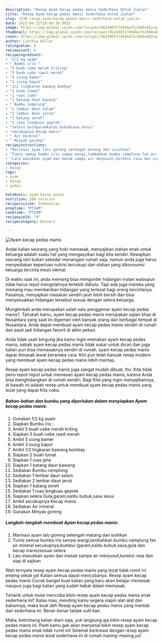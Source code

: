 ```yaml
---
description: "Resep Ayam kecap pedas manis Sederhana Untuk Jualan"
title: "Resep Ayam kecap pedas manis Sederhana Untuk Jualan"
slug: 1238-resep-ayam-kecap-pedas-manis-sederhana-untuk-jualan
date: 2021-04-22T19:49:39.093Z
image: https://img-global.cpcdn.com/recipes/9b2496f27494ba75/680x482cq70/ayam-kecap-pedas-manis-foto-resep-utama.jpg
thumbnail: https://img-global.cpcdn.com/recipes/9b2496f27494ba75/680x482cq70/ayam-kecap-pedas-manis-foto-resep-utama.jpg
cover: https://img-global.cpcdn.com/recipes/9b2496f27494ba75/680x482cq70/ayam-kecap-pedas-manis-foto-resep-utama.jpg
author: Cynthia Keller
ratingvalue: 4
reviewcount: 6
recipeingredient:
- "1/2 kg ayam"
- " Bumbu iris "
- "5 buah cabe merah kriting"
- "5 buah cebe rawit merah"
- "5 siung bamer"
- "3 siung baput"
- "1/2 lingkaran bawang bombay"
- "2 buah tomat"
- "1 ruas jahe"
- "1 batang daun bawang"
- " Bumbu cemplung"
- "1 lembar daun salam"
- "2 lembar daun jeruk"
- "1 batang sereh"
- "1 ruas lengkuas geprek"
- "selera Gulagaramkaldu bubuksasa sesui"
- "secukupnya Kecap manis"
- " Air mineral"
- " Minyak goreng"
recipeinstructions:
- "Marinasi ayam lalu goreng setengah matang dan sisihkan"
- "Tumis semua bumbu iris sampe wangi,tambahkan bumbu cemplung fan air mineral secukupnya,bumbui (garam,kaldu bubuk,sasa,gula dan kecap manis)sesuai selera"
- "Lalu masukkan ayam dan masak sampe air menyusut,koreksi rasa dan siap di sajikan"
categories:
- Resep
tags:
- ayam
- kecap
- pedas

katakunci: ayam kecap pedas 
nutrition: 260 calories
recipecuisine: Indonesian
preptime: "PT34M"
cooktime: "PT32M"
recipeyield: "4"
recipecategory: Dessert

---
```



![Ayam kecap pedas manis](https://img-global.cpcdn.com/recipes/9b2496f27494ba75/680x482cq70/ayam-kecap-pedas-manis-foto-resep-utama.jpg)

Andai kalian seorang yang hobi memasak, menyajikan olahan enak untuk keluarga adalah suatu hal yang mengasyikan bagi kita sendiri. Kewajiban seorang istri bukan sekedar menangani rumah saja, namun anda juga harus menyediakan keperluan nutrisi tercukupi dan olahan yang dikonsumsi keluarga tercinta mesti nikmat.

Di waktu  saat ini, anda memang bisa mengorder hidangan instan walaupun tidak harus repot mengolahnya terlebih dahulu. Tapi ada juga mereka yang memang mau memberikan hidangan yang terlezat bagi orang tercintanya. Pasalnya, menyajikan masakan sendiri jauh lebih bersih dan bisa menyesuaikan hidangan tersebut sesuai dengan selera keluarga. 



Mungkinkah anda merupakan salah satu penggemar ayam kecap pedas manis?. Tahukah kamu, ayam kecap pedas manis merupakan sajian khas di Nusantara yang saat ini digemari oleh banyak orang dari berbagai tempat di Nusantara. Anda dapat membuat ayam kecap pedas manis sendiri di rumah dan pasti jadi hidangan favorit di akhir pekan.

Anda tidak usah bingung jika kamu ingin memakan ayam kecap pedas manis, sebab ayam kecap pedas manis tidak sukar untuk dicari dan juga kalian pun bisa memasaknya sendiri di rumah. ayam kecap pedas manis dapat dimasak lewat beraneka cara. Kini pun telah banyak resep modern yang membuat ayam kecap pedas manis lebih mantap.

Resep ayam kecap pedas manis juga sangat mudah dibuat, lho. Kita tidak perlu repot-repot untuk memesan ayam kecap pedas manis, karena Anda bisa menghidangkan di rumah sendiri. Bagi Kita yang ingin menyajikannya, di bawah ini adalah resep untuk membuat ayam kecap pedas manis yang lezat yang dapat Kita coba.

<!--inarticleads1-->

##### Bahan-bahan dan bumbu yang diperlukan dalam menyiapkan Ayam kecap pedas manis:

1. Gunakan 1/2 kg ayam
1. Siapkan  Bumbu iris :
1. Ambil 5 buah cabe merah kriting
1. Siapkan 5 buah cebe rawit merah
1. Ambil 5 siung bamer
1. Ambil 3 siung baput
1. Ambil 1/2 lingkaran bawang bombay
1. Siapkan 2 buah tomat
1. Siapkan 1 ruas jahe
1. Siapkan 1 batang daun bawang
1. Sediakan  Bumbu cemplung:
1. Sediakan 1 lembar daun salam
1. Sediakan 2 lembar daun jeruk
1. Siapkan 1 batang sereh
1. Sediakan 1 ruas lengkuas geprek
1. Siapkan selera Gula,garam,kaldu bubuk,sasa sesui
1. Ambil secukupnya Kecap manis
1. Sediakan  Air mineral
1. Gunakan  Minyak goreng




<!--inarticleads2-->

##### Langkah-langkah membuat Ayam kecap pedas manis:

1. Marinasi ayam lalu goreng setengah matang dan sisihkan
1. Tumis semua bumbu iris sampe wangi,tambahkan bumbu cemplung fan air mineral secukupnya,bumbui (garam,kaldu bubuk,sasa,gula dan kecap manis)sesuai selera
1. Lalu masukkan ayam dan masak sampe air menyusut,koreksi rasa dan siap di sajikan




Wah ternyata resep ayam kecap pedas manis yang lezat tidak rumit ini enteng sekali ya! Kalian semua dapat mencobanya. Resep ayam kecap pedas manis Cocok banget buat kalian yang baru akan belajar memasak maupun juga bagi kalian yang sudah hebat dalam memasak.

Tertarik untuk mulai mencoba bikin resep ayam kecap pedas manis enak sederhana ini? Kalau mau, mending kamu segera siapin alat-alat dan bahannya, maka buat deh Resep ayam kecap pedas manis yang mantab dan sederhana ini. Benar-benar taidak sulit kan. 

Maka, ketimbang kalian diam saja, yuk langsung aja bikin resep ayam kecap pedas manis ini. Pasti kamu gak akan menyesal bikin resep ayam kecap pedas manis enak tidak rumit ini! Selamat berkreasi dengan resep ayam kecap pedas manis lezat sederhana ini di rumah masing-masing,ya!.

